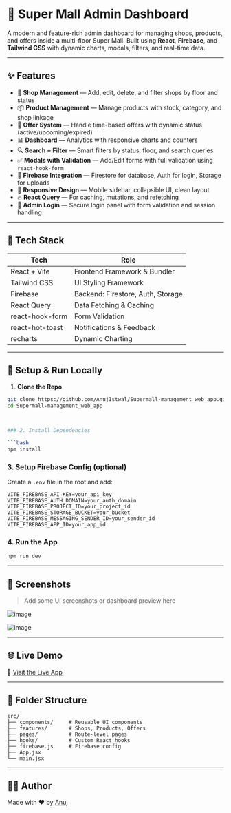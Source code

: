 # 🏢 Super Mall Admin Dashboard

A modern and feature-rich admin dashboard for managing shops, products, and offers inside a multi-floor Super Mall. Built using **React**, **Firebase**, and **Tailwind CSS** with dynamic charts, modals, filters, and real-time data.

---

## ✨ Features

- 🏪 **Shop Management** — Add, edit, delete, and filter shops by floor and status
- 📦 **Product Management** — Manage products with stock, category, and shop linkage
- 🎁 **Offer System** — Handle time-based offers with dynamic status (active/upcoming/expired)
- 📊 **Dashboard** — Analytics with responsive charts and counters
- 🔍 **Search + Filter** — Smart filters by status, floor, and search queries
- ✅ **Modals with Validation** — Add/Edit forms with full validation using `react-hook-form`
- 📂 **Firebase Integration** — Firestore for database, Auth for login, Storage for uploads
- 📱 **Responsive Design** — Mobile sidebar, collapsible UI, clean layout
- 🔥 **React Query** — For caching, mutations, and refetching
- 🔐 **Admin Login** — Secure login panel with form validation and session handling

---

## 🚀 Tech Stack

| Tech           | Role                        |
|----------------|-----------------------------|
| React + Vite   | Frontend Framework & Bundler|
| Tailwind CSS   | UI Styling Framework        |
| Firebase       | Backend: Firestore, Auth, Storage |
| React Query    | Data Fetching & Caching     |
| react-hook-form| Form Validation             |
| react-hot-toast| Notifications & Feedback    |
| recharts       | Dynamic Charting            |

---

## 🔧 Setup & Run Locally

1. **Clone the Repo**

```bash
git clone https://github.com/AnujIstwal/Supermall-management_web_app.git
cd Supermall-management_web_app



### 2. Install Dependencies

```bash
npm install
```

### 3. Setup Firebase Config (optional)

Create a `.env` file in the root and add:

```env
VITE_FIREBASE_API_KEY=your_api_key
VITE_FIREBASE_AUTH_DOMAIN=your_auth_domain
VITE_FIREBASE_PROJECT_ID=your_project_id
VITE_FIREBASE_STORAGE_BUCKET=your_bucket
VITE_FIREBASE_MESSAGING_SENDER_ID=your_sender_id
VITE_FIREBASE_APP_ID=your_app_id
```

### 4. Run the App

```bash
npm run dev
```

---

## 📸 Screenshots

> Add some UI screenshots or dashboard preview here

![image](https://github.com/user-attachments/assets/f489441b-5d3b-48fb-a9fc-ed04fd880732)

![image](https://github.com/user-attachments/assets/a400ded2-b1e8-4219-bc49-d38a3dc8b5a3)

---

## 🌐 Live Demo

🔗 [Visit the Live App](https://x-mall-pvt.netlify.app/)

---

## 📁 Folder Structure

```
src/
├── components/     # Reusable UI components
├── features/       # Shops, Products, Offers
├── pages/          # Route-level pages
├── hooks/          # Custom React hooks
├── firebase.js     # Firebase config
├── App.jsx
└── main.jsx
```

---


## 👨‍💻 Author

Made with ❤️ by [Anuj](https://github.com/AnujIstwal)
